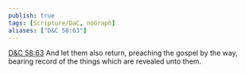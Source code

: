 ```yaml
---
publish: true
tags: [Scripture/DaC, noGraph]
aliases: ["D&C 58:63"]
---
```

[D&C 58:63](https://churchofjesuschrist.org/study/scriptures/dc-testament/dc/58?lang=eng&id=p63#p63) And let them also return, preaching the gospel by the way, bearing record of the things which are revealed unto them.
